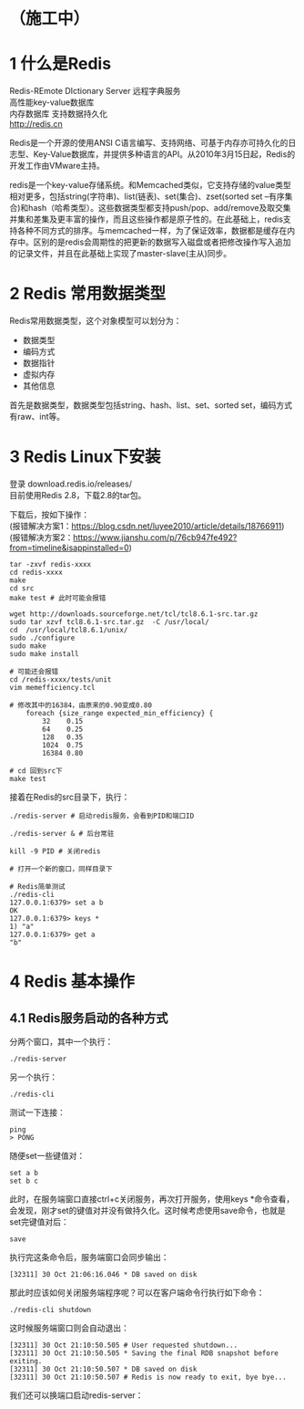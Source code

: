 # （施工中）

# 1 什么是Redis
Redis-REmote DIctionary Server 远程字典服务  
高性能key-value数据库  
内存数据库 支持数据持久化  
http://redis.cn  

Redis是一个开源的使用ANSI C语言编写、支持网络、可基于内存亦可持久化的日志型、Key-Value数据库，并提供多种语言的API。从2010年3月15日起，Redis的开发工作由VMware主持。

redis是一个key-value存储系统。和Memcached类似，它支持存储的value类型相对更多，包括string(字符串)、list(链表)、set(集合)、zset(sorted set –有序集合)和hash（哈希类型）。这些数据类型都支持push/pop、add/remove及取交集并集和差集及更丰富的操作，而且这些操作都是原子性的。在此基础上，redis支持各种不同方式的排序。与memcached一样，为了保证效率，数据都是缓存在内存中。区别的是redis会周期性的把更新的数据写入磁盘或者把修改操作写入追加的记录文件，并且在此基础上实现了master-slave(主从)同步。

# 2 Redis 常用数据类型
Redis常用数据类型，这个对象模型可以划分为：
- 数据类型
- 编码方式
- 数据指针
- 虚拟内存
- 其他信息

首先是数据类型，数据类型包括string、hash、list、set、sorted set，编码方式有raw、int等。

# 3 Redis Linux下安装
登录 download.redis.io/releases/  
目前使用Redis 2.8，下载2.8的tar包。

下载后，按如下操作：  
(报错解决方案1：https://blog.csdn.net/luyee2010/article/details/18766911)  
(报错解决方案2：https://www.jianshu.com/p/76cb947fe492?from=timeline&isappinstalled=0)

```
tar -zxvf redis-xxxx
cd redis-xxxx
make
cd src
make test # 此时可能会报错

wget http://downloads.sourceforge.net/tcl/tcl8.6.1-src.tar.gz  
sudo tar xzvf tcl8.6.1-src.tar.gz  -C /usr/local/  
cd  /usr/local/tcl8.6.1/unix/  
sudo ./configure  
sudo make  
sudo make install

# 可能还会报错
cd /redis-xxxx/tests/unit
vim memefficiency.tcl

# 修改其中的16384，由原来的0.90变成0.80
    foreach {size_range expected_min_efficiency} {
        32    0.15
        64    0.25
        128   0.35
        1024  0.75
        16384 0.80

# cd 回到src下
make test

```

接着在Redis的src目录下，执行：

```
./redis-server # 启动redis服务，会看到PID和端口ID

./redis-server & # 后台常驻

kill -9 PID # 关闭redis

# 打开一个新的窗口，同样目录下

# Redis简单测试
./redis-cli
127.0.0.1:6379> set a b
OK
127.0.0.1:6379> keys *
1) "a"
127.0.0.1:6379> get a
"b"
```

# 4 Redis 基本操作
## 4.1 Redis服务启动的各种方式
分两个窗口，其中一个执行：
```
./redis-server
```
另一个执行：
```
./redis-cli
```
测试一下连接：

```
ping
> PONG
```
随便set一些键值对：

```
set a b
set b c
```
此时，在服务端窗口直接ctrl+c关闭服务，再次打开服务，使用keys *命令查看，会发现，刚才set的键值对并没有做持久化。这时候考虑使用save命令，也就是set完键值对后：

```
save
```
执行完这条命令后，服务端窗口会同步输出：

```
[32311] 30 Oct 21:06:16.046 * DB saved on disk
```

那此时应该如何关闭服务端程序呢？可以在客户端命令行执行如下命令：

```
./redis-cli shutdown
```
这时候服务端窗口则会自动退出：

```
[32311] 30 Oct 21:10:50.505 # User requested shutdown...
[32311] 30 Oct 21:10:50.505 * Saving the final RDB snapshot before exiting.
[32311] 30 Oct 21:10:50.507 * DB saved on disk
[32311] 30 Oct 21:10:50.507 # Redis is now ready to exit, bye bye...

```
我们还可以换端口启动redis-server：

```

```










